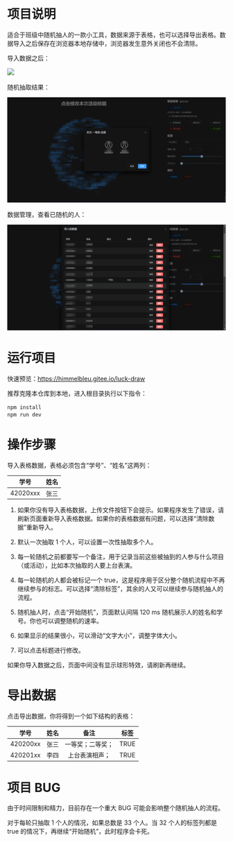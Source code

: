 # 项目说明

适合于班级中随机抽人的一款小工具，数据来源于表格，也可以选择导出表格。数据导入之后保存在浏览器本地存储中，浏览器发生意外关闭也不会清除。

导入数据之后：

![](./docs/20230129165544.png)

随机抽取结果：

![](./docs/20230129170101.png)

数据管理，查看已随机的人：

![](./docs/20230129170219.png)

# 运行项目

快速预览：https://himmelbleu.gitee.io/luck-draw

推荐克隆本仓库到本地，进入根目录执行以下指令：

```bash
npm install
npm run dev
```

# 操作步骤

导入表格数据，表格必须包含“学号”、“姓名”这两列：

|   学号   | 姓名 |
| :------: | :--: |
| 42020xxx | 张三 |

1. 如果你没有导入表格数据，上传文件按钮下会提示。如果程序发生了错误，请刷新页面重新导入表格数据。如果你的表格数据有问题，可以选择“清除数据”重新导入。

2. 默认一次抽取 1 个人，可以设置一次性抽取多个人。

3. 每一轮随机之前都要写一个备注，用于记录当前这些被抽到的人参与什么项目（或活动），比如本次抽取的人要上台表演。

4. 每一轮随机的人都会被标记一个 true，这是程序用于区分整个随机流程中不再继续参与的标志。可以选择“清除标签”，其余的人又可以继续参与随机抽人的流程。

5. 随机抽人时，点击“开始随机”，页面默认间隔 120 ms 随机展示人的姓名和学号。你也可以调整随机的速率。

6. 如果显示的结果很小，可以滑动“文字大小”，调整字体大小。

7. 可以点击标题进行修改。

如果你导入数据之后，页面中间没有显示球形特效，请刷新再继续。

# 导出数据

点击导出数据，你将得到一个如下结构的表格：

|   学号   | 姓名 |       备注       | 标签 |
| :------: | :--: | :--------------: | :--: |
| 420200xx | 张三 | 一等奖；二等奖； | TRUE |
| 420201xx | 李四 |  上台表演相声；  | TRUE |

# 项目 BUG

由于时间限制和精力，目前存在一个重大 BUG 可能会影响整个随机抽人的流程。

对于每轮只抽取 1 个人的情况，如果总数是 33 个人。当 32 个人的标签列都是 true 的情况下，再继续“开始随机”，此时程序会卡死。
